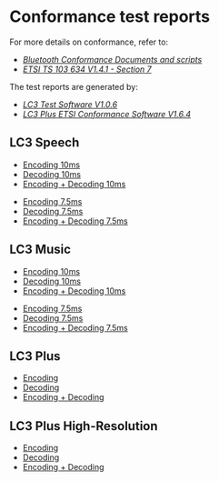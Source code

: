 # Conformance test reports

For more details on conformance, refer to:
- [_Bluetooth Conformance Documents and scripts_](https://www.bluetooth.com/specifications/specs/low-complexity-communication-codec-1-0/)
- [_ETSI TS 103 634 V1.4.1 - Section 7_](https://www.etsi.org/deliver/etsi_ts/103600_103699/103634/01.04.01_60/ts_103634v010401p.pdf)

The test reports are generated by:
- [_LC3 Test Software V1.0.6_](https://www.bluetooth.com/specifications/specs/low-complexity-communication-codec-1-0/)
- [_LC3 Plus ETSI Conformance Software V1.6.4_](https://www.etsi.org/deliver/etsi_ts/103600_103699/103634/01.03.01_60/ts_103634v010301p0.zip)

## LC3 Speech

* [Encoding 10ms](https://raw.githack.com/google/liblc3/main/conformance/speech_encode_10m.html)
* [Decoding 10ms](https://raw.githack.com/google/liblc3/main/conformance/speech_decode_10m.html)
* [Encoding + Decoding 10ms](https://raw.githack.com/google/liblc3/main/conformance/speech_encdec_10m.html)

<!-- -->

* [Encoding 7.5ms](https://raw.githack.com/google/liblc3/main/conformance/speech_encode_7m5.html)
* [Decoding 7.5ms](https://raw.githack.com/google/liblc3/main/conformance/speech_decode_7m5.html)
* [Encoding + Decoding 7.5ms](https://raw.githack.com/google/liblc3/main/conformance/speech_encdec_7m5.html)

## LC3 Music

* [Encoding 10ms](https://raw.githack.com/google/liblc3/main/conformance/music_encode_10m.html)
* [Decoding 10ms](https://raw.githack.com/google/liblc3/main/conformance/music_decode_10m.html)
* [Encoding + Decoding 10ms](https://raw.githack.com/google/liblc3/main/conformance/music_encdec_10m.html)

<!-- -->

* [Encoding 7.5ms](https://raw.githack.com/google/liblc3/main/conformance/music_encode_7m5.html)
* [Decoding 7.5ms](https://raw.githack.com/google/liblc3/main/conformance/music_decode_7m5.html)
* [Encoding + Decoding 7.5ms](https://raw.githack.com/google/liblc3/main/conformance/music_encdec_7m5.html)

## LC3 Plus

* [Encoding](https://raw.githack.com/google/liblc3/main/conformance/lc3plus_encode.html)
* [Decoding](https://raw.githack.com/google/liblc3/main/conformance/lc3plus_decode.html)
* [Encoding + Decoding](https://raw.githack.com/google/liblc3/main/conformance/lc3plus_encdec.html)

## LC3 Plus High-Resolution

* [Encoding](https://raw.githack.com/google/liblc3/main/conformance/lc3plus_hr_encode.html)
* [Decoding](https://raw.githack.com/google/liblc3/main/conformance/lc3plus_hr_decode.html)
* [Encoding + Decoding](https://raw.githack.com/google/liblc3/main/conformance/lc3plus_hr_encdec.html)
